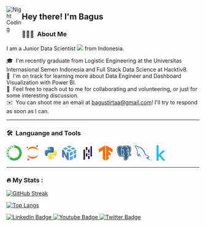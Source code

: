 <img alt="Night Coding" src="./assets/Hand%20Wave.gif" width='40' align="left"/><h2>Hey there! I'm Bagus</h2>

### 👨🏻‍💻 &nbsp;About Me

I am a Junior Data Scientist <img src="https://media.giphy.com/media/WUlplcMpOCEmTGBtBW/giphy.gif" width="30"> from Indonesia.

🎓 &nbsp;I'm recently graduate from Logistic Engineering at the Universitas Internasional Semen Indonesia and Full Stack Data Science at Hacktiv8.\
🌱 &nbsp;I'm on track for learning more about Data Engineer and Dashboard Visualization with Power BI.\
💬 &nbsp;Feel free to reach out to me for collaborating and volunteering, or just for some interesting discussion.\
✉️ &nbsp;You can shoot me an email at bagustirtaa@gmail.com! I'll try to respond as soon as I can.

---

### 🛠 &nbsp;Languange and Tools
<div>
  <img src="https://github.com/devicons/devicon/blob/master/icons/anaconda/anaconda-original.svg" title="Anaconda" **alt="Anaconda" width="40" height="40"/>&nbsp;
  <img src="https://github.com/devicons/devicon/blob/master/icons/jupyter/jupyter-original.svg" title="Jupyter" **alt="Jupyter" width="40" height="40"/>&nbsp;
  <img src="https://github.com/devicons/devicon/blob/master/icons/python/python-original.svg" title="Python" **alt="Python" width="40" height="40"/>&nbsp;
  <img src="https://github.com/devicons/devicon/blob/master/icons/numpy/numpy-original.svg" title="Numpy" **alt="Numpy" width="40" height="40"/>&nbsp;
  <img src="https://github.com/devicons/devicon/blob/master/icons/pandas/pandas-original.svg" title="Pandas" **alt="Pandas" width="40" height="40"/>&nbsp;
  <img src="https://github.com/devicons/devicon/blob/master/icons/tensorflow/tensorflow-original.svg" title="Tensorflow" **alt="Tensorflow" width="40" height="40"/>&nbsp;
  <img src="https://github.com/devicons/devicon/blob/master/icons/postgresql/postgresql-original.svg" title="PostgreSQL" **alt="PostgreSQL" width="40" height="40"/>&nbsp;
  <img src="https://github.com/devicons/devicon/blob/master/icons/mysql/mysql-original.svg" title="MySQL"  alt="MySQL" width="40" height="40"/>&nbsp;
  <img src="https://github.com/devicons/devicon/blob/master/icons/kaggle/kaggle-original.svg" title="Kaggle" **alt="Kaggle" width="40" height="40"/>
   
</div>

---

### :fire: My Stats :
[![GitHub Streak](http://github-readme-streak-stats.herokuapp.com?user=bagushakim-id&theme=dark&background=000000)](https://git.io/streak-stats)

[![Top Langs](https://github-readme-stats.vercel.app/api/top-langs/?username=bagushakim-id&layout=compact&theme=vision-friendly-dark)](https://github.com/bagushakim-id/github-readme-stats)

<div id="badges">
  <a href="your-linkedin-URL">
    <img src="https://img.shields.io/badge/LinkedIn-blue?style=for-the-badge&logo=linkedin&logoColor=white" alt="LinkedIn Badge"/>
  </a>
  <a href="your-youtube-URL">
    <img src="https://img.shields.io/badge/YouTube-red?style=for-the-badge&logo=youtube&logoColor=white" alt="Youtube Badge"/>
  </a>
  <a href="your-twitter-URL">
    <img src="https://img.shields.io/badge/Twitter-blue?style=for-the-badge&logo=twitter&logoColor=white" alt="Twitter Badge"/>
  </a>
</div>

